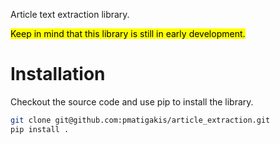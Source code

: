 Article text extraction library.

<mark>Keep in mind that this library is still in early development.<mark>

# Installation

Checkout the source code and use pip to install the library.

```bash
git clone git@github.com:pmatigakis/article_extraction.git
pip install .
```
